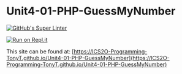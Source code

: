 # Unit4-01-PHP-GuessMyNumber
[![GitHub's Super Linter](https://github.com/ICS2O-Programming-TonyT/Unit4-01-PHP-GuessMyNumber/workflows/GitHub's%20Super%20Linter/badge.svg)](https://github.com/ICS2O-Programming-TonyT/Unit4-01-PHP-GuessMyNumber/actions)


[![Run on Repl.it](https://repl.it/badge/github/ICS2O-Programming-TonyT/Unit4-01-PHP-GuessMyNumber)](https://repl.it/github/ICS2O-Programming-TonyT/Unit4-01-PHP-GuessMyNumber)


This site can be found at: [https://ICS2O-Programming-TonyT.github.io/Unit4-01-PHP-GuessMyNumber](https://ICS2O-Programming-TonyT.github.io/Unit4-01-PHP-GuessMyNumber)